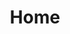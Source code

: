 ---
title: Home
sections:
    -
        template: richTextSection
        text: "## All your projects in one place\n\nEver wonder why you have to run a completely separate CMS for every single project? We did too, and that's why HashBrown exists today. This is the new central brain for your extended project structure.\n\n![fba287ac5db41d6fcc2274943978864d89f2d194](/media/fba287ac5db41d6fcc2274943978864d89f2d194/presentation.svg)\n\n## Made for developers and authors alike\nTwo painful problems have until now persisted in the world of content management systems:\n- If it has a rock-solid backend, it's dreadful to use\n- If it's pretty and easy to use, the backend is a house of cards\n\nHashBrown is built from the ground up to take this problem on by applying industry-standard UI design principles in the frontend and a modularised separation-of-concerns mentality in the backend. As such, it tackles complex scenarios easily, responds well to user interactions and even looks good doing it.\n\n## Get started\nTutorials and API reference coming soon.\n\n## Who should use HashBrown?\nIf any of these features sound interesting to you, HashBrown might be for you.\n\n### Remote management\nThis is where HashBrown is very different from other CMS'es. Instead of hosting your site, taking up valuable server power caching and crunching numbers for every visitor, it connects to your site remotely and updates a content cache on your site, only when changes are made to the site's content. This means you can build your site in whatever language and framework you like, you can even use a static site generator service like [GitHub Pages](http://github.com/pages) and host your content managed site for free.\n\n### Multiple projects at once\nOne instance of HashBrown can manage the content of several sites/apps. How many it can manage is determined by the capacity of the server it's running on.\n\n### Several environments for each project\nEvery project has its own unlimited amount of environments. This is very useful if you want testing content separated from live content, or if you for any other reason want to branch your managed content into subsets.\n\n### Multilingual\nLanguage support is built into the core, no extra precautions needed when creating custom schemas.\n\n### Plugin support\nHashBrown comes prebundled with a few example plugins, mainly to show you how easy it is to write one of your own. So even if you need to manage content for a system that only you are using (maybe it's completely custom), HashBrown can adapt to it.\n\n### Content format consistency\nThe backend of HashBrown uses MongoDB for data storage and JSON for serialisation, so at no point will you have to deal with relational database content being serialised and deserialised into and from XML and other non-analogous formats, potentially losing data in the process. \n\n### Painless backups\nBacking up and restoring content in document-based databases has always been a snap when compared to the more traditional approaches, and it shines through in HashBrown. \n\n### Small footprint\nClunky Windows servers are a dying breed in the server space, and with good reason. HashBrown can run on a small virtual machine on services like [DigitalOcean](http://digitalocean.com) and thereby cost a lot less to host.\n\n### Is and always will be free and open source\nThe HashBrown software will never cost you anything, contain binary blobs or in any other way hide its inner workings."
meta:
    id: 91f1ec2b984f291377c2dc488be2ebbefb46dd9a
    parentId: ""
    language: en
permalink: /
layout: sectionPage
---